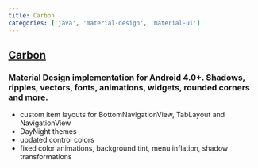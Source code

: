 ```yaml
---
title: Carbon
categories: ['java', 'material-design', 'material-ui']
---
```

## [Carbon](https://github.com/ZieIony/Carbon)

### Material Design implementation for Android 4.0+. Shadows, ripples, vectors, fonts, animations, widgets, rounded corners and more.


 - custom item layouts for BottomNavigationView, TabLayout and NavigationView
 - DayNight themes
 - updated control colors
 - fixed color animations, background tint, menu inflation, shadow transformations
